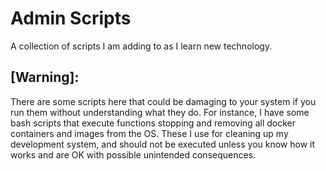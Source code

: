 # Admin Scripts
A collection of scripts I am adding to as I learn new technology. 

## [Warning]:
There are some scripts here that could be damaging to your system if you run them without understanding what they do.  For instance, I have some bash scripts that execute functions stopping and removing all docker containers and images from the OS.  These I use for cleaning up my development system, and should not be executed unless you know how it works and are OK with possible unintended consequences. 

